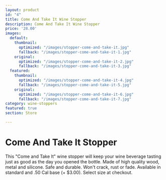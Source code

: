 ```yaml
---
layout: product
id: "4"
title: Come And Take It Wine Stopper
description: Come And Take It Wine Stopper
price: '28.00'
images:
  default:
    thumbnail:
      optimized: "/images/stopper-come-and-take-it.jpg"
      fallback: "/images/stopper-come-and-take-it-1.jpg"
    original:
      optimized: "/images/stopper-come-and-take-it-2.jpg"
      fallback: "/images/stopper-come-and-take-it-3.jpg"
  featured:
    thumbnail:
      optimized: "/images/stopper-come-and-take-it-4.jpg"
      fallback: "/images/stopper-come-and-take-it-5.jpg"
    original:
      optimized: "/images/stopper-come-and-take-it-6.jpg"
      fallback: "/images/stopper-come-and-take-it-7.jpg"
category: wine-stoppers
featured: true
section: Store

---
```

# Come And Take It Stopper

This "Come and Take It" wine stopper will keep your wine beverage tasting just as good as the day you opened the bottle. Made of high quality wood, metal and silicone. Safe and durable. Won't crack, rust or fade. Available in standard and .50 Cal base (+ $3.00). Select size at checkout.